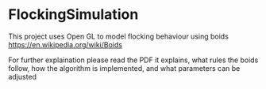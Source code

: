 # FlockingSimulation

This project uses Open GL to model flocking behaviour using boids https://en.wikipedia.org/wiki/Boids

For further explaination please read the PDF it explains, what rules the boids follow, how the algorithm is implemented, and what parameters can be adjusted